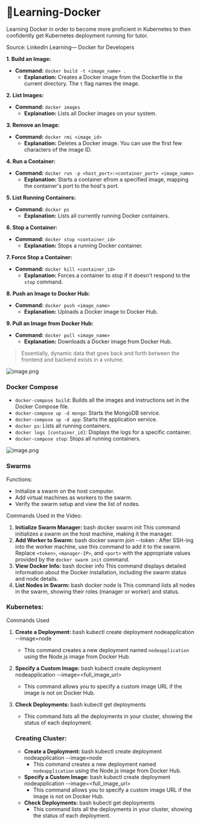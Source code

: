 # 🐋Learning-Docker

Learning Docker in order to become more proficient in Kubernetes to then confidently get Kubernetes deployment running for tutor.

Source: LinkedIn Learning— Docker for Developers 

**1. Build an Image:**

- **Command:** `docker build -t <image_name> .`
    - **Explanation:** Creates a Docker image from the Dockerfile in the current directory. The `t` flag names the image.

**2. List Images:**

- **Command:** `docker images`
    - **Explanation:** Lists all Docker images on your system.

**3. Remove an Image:**

- **Command:** `docker rmi <image_id>`
    - **Explanation:** Deletes a Docker image. You can use the first few characters of the image ID.

**4. Run a Container:**

- **Command:** `docker run -p <host_port>:<container_port> <image_name>`
    - **Explanation:** Starts a container efrom a specified image, mapping the container's port to the host's port.

**5. List Running Containers:**

- **Command:** `docker ps`
    - **Explanation:** Lists all currently running Docker containers.

**6. Stop a Container:**

- **Command:** `docker stop <container_id>`
    - **Explanation:** Stops a running Docker container.

**7. Force Stop a Container:**

- **Command:** `docker kill <container_id>`
    - **Explanation:** Forces a container to stop if it doesn't respond to the `stop` command.

**8. Push an Image to Docker Hub:**

- **Command:** `docker push <image_name>`
    - **Explanation:** Uploads a Docker image to Docker Hub.

**9. Pull an Image from Docker Hub:**

- **Command:** `docker pull <image_name>`
    - **Explanation:** Downloads a Docker image from Docker Hub.

> Essentially, dynamic data that goes back and forth between the frontend and backend exists in a volume.
> 

![image.png](https://prod-files-secure.s3.us-west-2.amazonaws.com/cab37465-12db-4026-ab8b-cf3b33e3dd1e/42e429a7-9918-4342-8fa8-d5c01859946e/image.png)

### Docker Compose

- `docker-compose build`: Builds all the images and instructions set in the Docker Compose file.
- `docker-compose up -d mongo`: Starts the MongoDB service.
- `docker-compose up -d app`: Starts the application service.
- `docker ps`: Lists all running containers.
- `docker logs [container_id]`: Displays the logs for a specific container.
- `docker-compose stop`: Stops all running containers.

![image.png](https://prod-files-secure.s3.us-west-2.amazonaws.com/cab37465-12db-4026-ab8b-cf3b33e3dd1e/77256c79-2627-4aba-b709-6e55ead398cb/image.png)

### Swarms

Functions:

- Initialize a swarm on the host computer.
- Add virtual machines as workers to the swarm.
- Verify the swarm setup and view the list of nodes.

Commands Used in the Video:

1. **Initialize Swarm Manager:**
bash
docker swarm init
This command initializes a swarm on the host machine, making it the manager.
2. **Add Worker to Swarm:**
bash
docker swarm join --token :
After SSH-ing into the worker machine, use this command to add it to the swarm. Replace `<token>`, `<manager-IP>`, and `<port>` with the appropriate values provided by the `docker swarm init` command.
3. **View Docker Info:**
bash
docker info
This command displays detailed information about the Docker installation, including the swarm status and node details.
4. **List Nodes in Swarm:**
bash
docker node ls
This command lists all nodes in the swarm, showing their roles (manager or worker) and status.

### Kubernetes:

Commands Used

1. **Create a Deployment:**
bash
kubectl create deployment nodeapplication --image=node
    - This command creates a new deployment named `nodeapplication` using the Node.js image from Docker Hub.
2. **Specify a Custom Image:**
bash
kubectl create deployment nodeapplication --image=<full_image_url>
    - This command allows you to specify a custom image URL if the image is not on Docker Hub.
3. **Check Deployments:**
bash
kubectl get deployments
    - This command lists all the deployments in your cluster, showing the status of each deployment.
    
    ### Creating Cluster:
    
    - **Create a Deployment:**
    bash
    kubectl create deployment nodeapplication --image=node
        - This command creates a new deployment named `nodeapplication` using the Node.js image from Docker Hub.
    - **Specify a Custom Image:**
    bash
    kubectl create deployment nodeapplication --image=<full_image_url>
        - This command allows you to specify a custom image URL if the image is not on Docker Hub.
    - **Check Deployments:**
    bash
    kubectl get deployments
        - This command lists all the deployments in your cluster, showing the status of each deployment.
